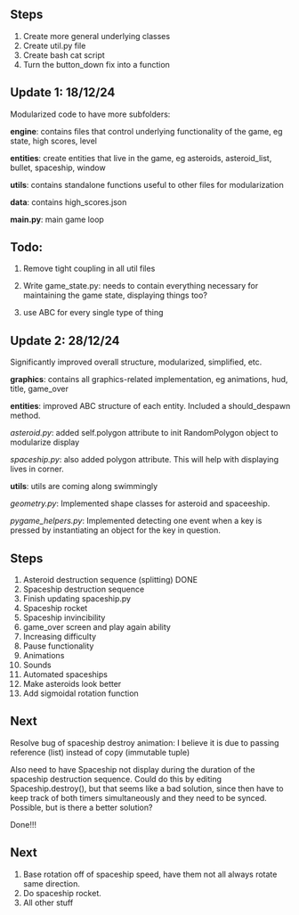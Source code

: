 ## Steps

1. Create more general underlying classes
2. Create util.py file
3. Create bash cat script
4. Turn the button_down fix into a function


## Update 1: 18/12/24
Modularized code to have more subfolders:

**engine**: contains files that control underlying functionality of the game, eg state, high scores, level

**entities**: create entities that live in the game, eg asteroids, asteroid_list, bullet, spaceship, window

**utils**: contains standalone functions useful to other files for modularization

**data**: contains high_scores.json

**main.py**: main game loop

## Todo:
1. Remove tight coupling in all util files

2. Write game_state.py: needs to contain everything necessary for maintaining the game state, displaying things too?

3. use ABC for every single type of thing

## Update 2: 28/12/24
Significantly improved overall structure, modularized, simplified, etc.

**graphics**: contains all graphics-related implementation, eg animations, hud, title, game_over

**entities**: improved ABC structure of each entity. Included a should_despawn method.

*asteroid.py*: added self.polygon attribute to init RandomPolygon object to modularize display

*spaceship.py*: also added polygon attribute. This will help with displaying lives in corner.


**utils**: utils are coming along swimmingly

*geometry.py*: Implemented shape classes for asteroid and spaceeship.

*pygame_helpers.py*: Implemented detecting one event when a key is pressed by instantiating an object for the key in question. 

## Steps
1. Asteroid destruction sequence (splitting) DONE
2. Spaceship destruction sequence
3. Finish updating spaceship.py 
4. Spaceship rocket
5. Spaceship invincibility
2. game_over screen and play again ability
3. Increasing difficulty
4. Pause functionality
5. Animations 
6. Sounds
9. Automated spaceships
10. Make asteroids look better
11. Add sigmoidal rotation function

## Next
Resolve bug of spaceship destroy animation: I believe it is due to passing reference (list) instead of copy (immutable tuple) 

Also need to have Spaceship not display during the duration of the spaceship destruction sequence. Could do this by editing Spaceship.destroy(), but that seems like a bad solution, since then have to keep track of both timers simultaneously and they need to be synced. Possible, but is there a better solution?

Done!!!

## Next
1. Base rotation off of spaceship speed, have them not all always rotate same direction.
2. Do spaceship rocket.
3. All other stuff
